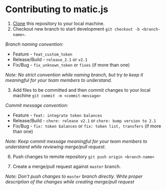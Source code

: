 # Contributing to matic.js

1. [Clone](https://help.github.com/articles/cloning-a-repository/) this repository to your local machine.
2. Checkout new branch to start development `git checkout -b <branch-name>`.

_Branch naming convention:_
- Feature - `feat_custom_token`
- Release/Build - `release_2.1` or `v2.1`
- Fix/Bug - `fix_unknown_token` or `fixes` (if more than one)

_Note: No strict convention while naming branch, but try to keep it meaningful for your team members to understand._

3. Add files to be committed and then commit changes to your local machine `git commit -m <commit-message>`

_Commit message convention:_
- Feature - `feat: integrate token balances`
- Release/Build - `chore: release v2.1` or `chore: bump version to 2.1`
- Fix/Bug - `fix: token balances` or `fix: token list, transfers` (if more than one)

_Note: Keep commit message meaningful for your team members to understand while reviewing merge/pull request._

6. Push changes to remote repository `git push origin <branch-name>`

7. Create a merge/pull request against `master` branch.

_Note: Don't push changes to `master` branch directly. Write proper description of the changes while creating merge/pull request_
